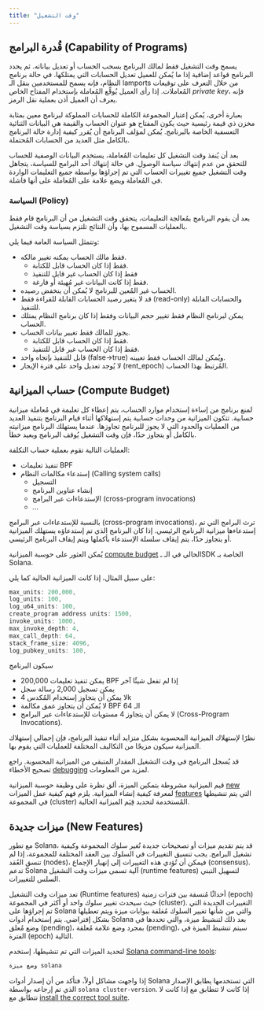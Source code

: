 ```yaml
---
title: "وقت التشغيل"
---
```


## قُدرة البرامج (Capability of Programs)

يسمح وقت التشغيل فقط لمالك البرنامج بسحب الحساب أو تعديل بياناته. ثم يحدد البرنامج قواعد إضافية إذا ما يُمكن للعميل تعديل الحسابات التي يمتلكها. في حالة برنامج النظام، فإنه يسمح للمستخدمين بنقل الـ lamports من خلال التعرف على توقيعات المُعاملات. إذا رأى العميل يُوقِّع المُعاملة بإستخدام المفتاح الخاص _private key_، فإنه يعرف أن العميل أذن بعملية نقل الرمز.

بعبارة أخرى، يُمكن إعتبار المجموعة الكاملة للحسابات المملوكة لبرنامج معين بمثابة مخزن ذي قيمة رئيسية حيث يكون المفتاح هو عنوان الحساب والقيمة هي البيانات الثنائية التعسفية الخاصة بالبرنامج. يُمكن لمؤلف البرنامج أن يُقرر كيفية إدارة حالة البرنامج بالكامل مثل العديد من الحسابات المُحتملة.

بعد أن يُنفذ وقت التشغيل كل تعليمات المُعاملة، يستخدم البيانات الوصفية للحساب للتحقق من عدم إنتهاك سياسة الوصول. في حالة إنتهاك أحد البرامج للسياسة، يتجاهل وقت التشغيل جميع تغييرات الحساب التي تم إجراؤها بواسطة جميع التعليمات الواردة في المُعاملة ويضع علامة على المُعاملة على أنها فاشلة.

### السياسة (Policy)

بعد أن يقوم البرنامج بمُعالجة التعليمات، يتحقق وقت التشغيل من أن البرنامج قام فقط بالعمليات المسموح بها، وأن النتائج تلتزم بسياسة وقت التشغيل.

وتتمثل السياسة العامة فيما يلي:

- فقط مالك الحساب يمكنه تغيير مالكه.
  - فقط إذا كان الحساب قابل للكتابة.
  - فقط إذا كان الحساب غير قابل للتنفيذ
  - فقط إذا كانت البيانات غير مُهيئة أو فارغة.
- الحساب غير المُعين للبرنامج لا يُمكن أن ينخفض رصيده.
- قد لا يتغير رصيد الحسابات القابلة للقراءة فقط (read-only) والحسابات القابلة للتنفيذ.
- يمكن لبرنامج النظام فقط تغيير حجم البيانات وفقط إذا كان برنامج النظام يمتلك الحساب.
- يجوز للمالك فقط تغيير بيانات الحساب.
  - فقط إذا كان الحساب قابل للكتابة.
  - فقط إذا كان الحساب غير قابل للتنفيذ.
- قابل للتنفيذ بإتجاه واحد (false->true) ويُمكن لمالك الحساب فقط تعيينه.
- لا يُوجد تعديل واحد على فترة الإيجار (rent_epoch) المُرتبط بهذا الحساب.

## حساب الميزانية (Compute Budget)

لمنع برنامج من إساءة إستخدام موارد الحساب، يتم إعطاء كل تعليمة في مُعاملة ميزانية حسابية. تتكون الميزانية من وحدات حسابية يتم إستهلاكها أثناء قيام البرنامج بتنفيذ العديد من العمليات والحدود التي لا يجوز للبرنامج تجاوزها. عندما يستهلك البرنامج ميزانيته بالكامل أو يتجاوز حدًا، فإن وقت التشغيل يُوقف البرنامج ويعيد خطأ.

العمليات التالية تقوم بعملية حساب التكلفة:

- تنفيذ تعليمات BPF
- إستدعاء مكالمات النظام (Calling system calls)
  - التسجيل
  - إنشاء عناوين البرنامج
  - الإستدعاءات عبر البرامج (cross-program invocations)
  - ...

بالنسبة للإستدعاءات عبر البرامج (cross-program invocations)، ترث البرامج التي تم إستدعاءها ميزانية البرنامج الرئيسي. إذا كان البرنامج الذي تم إستدعاؤه يستهلك الميزانية أو يتجاوز حدًا، يتم إيقاف سلسلة الإستدعاء بأكملها ويتم إيقاف البرنامج الرئيسي.

يُمكن العثور على حوسبة الميزانية [compute budget](https://github.com/solana-labs/solana/blob/d3a3a7548c857f26ec2cb10e270da72d373020ec/sdk/src/process_instruction.rs#L65) الحالي في الـ ـSDK الخاصة بـ Solana.

على سبيل المثال، إذا كانت الميزانية الحالية كما يلي:

```rust
max_units: 200,000,
log_units: 100,
log_u64_units: 100,
create_program address units: 1500,
invoke_units: 1000,
max_invoke_depth: 4,
max_call_depth: 64,
stack_frame_size: 4096,
log_pubkey_units: 100,
```

سيكون البرنامج

- يمكن تنفيذ تعليمات 200,000 BPF إذا لم تفعل شيئًا آخر
- يمكن تسجيل 2,000 رسالة سجل
- لا يمكن أن يتجاوز إستخدام المُكدس 4k
- لا يُمكن أن يتجاوز عمق مكالمة BPF الـ 64
- لا يمكن أن يتجاوز 4 مستويات للإستدعاءات عبر البرامج (Cross-Program Invocations).

نظرًا لإستهلاك الميزانية المحسوبة بشكل متزايد أثناء تنفيذ البرنامج، فإن إجمالي إستهلاك الميزانية سيكون مزيجًا من التكاليف المختلفة للعمليات التي يقوم بها.

قد يُسجل البرنامج في وقت التشغيل المقدار المتبقي من الميزانية المحسوبة. راجع تصحيح الأخطاء [debugging](developing/deployed-programs/debugging.md#monitoring-compute-budget-consumption) لمزيد من المعلومات.

قيم الميزانية مشروطة بتمكين الميزة، ألق نظرة على وظيفة حوسبة الميزانية [new](https://github.com/solana-labs/solana/blob/d3a3a7548c857f26ec2cb10e270da72d373020ec/sdk/src/process_instruction.rs#L97) لمعرفة كيفية إنشاء الميزانية. يلزم فهم كيفية عمل الميزات [features](runtime.md#features) التي يتم تنشيطها في المجموعة (cluster) المُستخدمة لتحديد قِيَم الميزانية الحالية.

## ميزات جديدة (New Features)

مع تطور Solana، قد يتم تقديم ميزات أو تصحيحات جديدة تُغير سلوك المجموعة وكيفية تشغيل البرامج. يجب تنسيق التغييرات في السلوك بين العقد المختلفة للمجموعة، إذا لم تنسق العُقد (nodes)، فيمكن أن تُؤدي هذه التغييرات إلى إنهيار الإجماع (consensus). تدعم Solana آلية تسمى ميزات وقت التشغيل (runtime features) لتسهيل التبني السلس للتغييرات.

تعد ميزات وقت التشغيل (Runtime features) أحداثًا مُنسقة بين فترات زمنية (epoch) حيث سيحدث تغيير سلوك واحد أو أكثر في المجموعة (cluster). التغييرات الجديدة التي تم إجراؤها على Solana والتي من شأنها تغيير السلوك مُغلفة ببوابات ميزة ويتم تعطيلها بشكل إفتراضي. يتم إستخدام أدوات Solana بعد ذلك لتنشيط ميزة، والتي تحددها في وضع مُعلق (pending)، بمجرد وضع علامة مُعلقة (pending)، سيتم تنشيط الميزة في الفترة (epoch) التالية.

لتحديد الميزات التي تم تنشيطها، إستخدم [Solana command-line tools](cli/install-solana-cli-tools.md):

```bash
وضع ميزة solana
```

إذا واجهت مشاكل أولاً، فتأكد من أن إصدار أدوات Solana التي تستخدمها يطابق الإصدار الذي تم إرجاعه بواسطة `solana cluster-version`. إذا كانت لا تتطابق مع إذا كانت لا تتطابق مع [install the correct tool suite](cli/install-solana-cli-tools.md).
